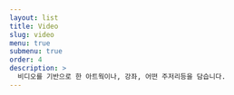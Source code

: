 ```yaml
---
layout: list
title: Video
slug: video
menu: true
submenu: true
order: 4
description: >
  비디오를 기반으로 한 아트웍이나, 강좌, 어떤 주저리등을 담습니다.
---
```

